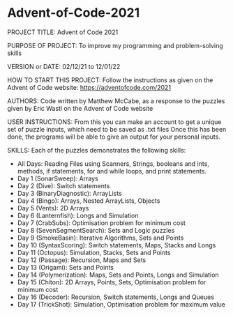 # Advent-of-Code-2021

PROJECT TITLE: Advent of Code 2021

PURPOSE OF PROJECT: To improve my programming and problem-solving skills

VERSION or DATE: 02/12/21 to 12/01/22

HOW TO START THIS PROJECT: Follow the instructions as given on the Advent
of Code website: https://adventofcode.com/2021

AUTHORS: Code written by Matthew McCabe, as a response to the puzzles given
by Eric Wastl on the Advent of Code website

USER INSTRUCTIONS: From this you can make an account to get a unique set of
puzzle inputs, which need to be saved as .txt files
Once this has been done, the programs will be able to give an output for
your personal inputs.

SKILLS: Each of the puzzles demonstrates the following skills:
 - All Days: Reading Files using Scanners, Strings, booleans and ints,
	methods, if statements, for and while loops, and print statements.
 - Day 1 (SonarSweep): Arrays
 - Day 2 (Dive): Switch statements
 - Day 3 (BinaryDiagnostic): ArrayLists
 - Day 4 (Bingo): Arrays, Nested ArrayLists, Objects
 - Day 5 (Vents): 2D Arrays
 - Day 6 (Lanternfish): Longs and Simulation
 - Day 7 (CrabSubs): Optimisation problem for minimum cost
 - Day 8 (SevenSegmentSearch): Sets and Logic puzzles
 - Day 9 (SmokeBasin): Iterative Algorithms, Sets and Points
 - Day 10 (SyntaxScoring): Switch statements, Maps, Stacks and Longs
 - Day 11 (Octopus): Simulation, Stacks, Sets and Points
 - Day 12 (Passage): Recursion, Maps and Sets
 - Day 13 (Origami): Sets and Points
 - Day 14 (Polymerization): Maps, Sets and Points, Longs and Simulation
 - Day 15 (Chiton): 2D Arrays, Points, Sets, Optimisation problem for minimum cost
 - Day 16 (Decoder): Recursion, Switch statements, Longs and Queues
 - Day 17 (TrickShot): Simulation, Optimisation problem for maximum value
